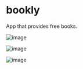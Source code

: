 # bookly
App that provides free books.

![image](https://github.com/mido4315/bookly/assets/96996503/55ff13b0-7697-49f8-b8f0-29abd4f6670b)

![image](https://github.com/mido4315/bookly/assets/96996503/90b9543e-09ba-4cc5-b42c-c2712d67ddbe)

![image](https://github.com/mido4315/bookly/assets/96996503/8c828ddd-5753-4627-9344-155fe5ea3d56)
